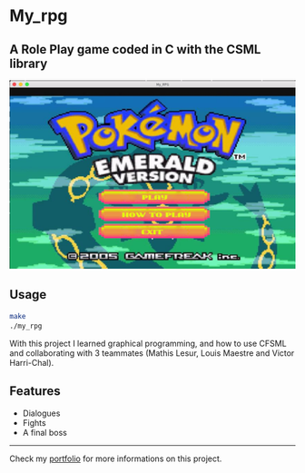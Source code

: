 # My_rpg

## A Role Play game coded in C with the CSML library

![MY_RPG](my_rpg_menu.png)

## Usage

``` zsh
make
./my_rpg
```
With this project I learned graphical programming, and how to use CFSML and collaborating with 3 teammates (Mathis Lesur, Louis Maestre and Victor Harri-Chal).

## Features

- Dialogues
- Fights
- A final boss
___
Check my [portfolio](http://simonlefourn.com) for more informations on this project.


